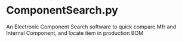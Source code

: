 # ComponentSearch.py
An Electronic Component Search software to quick compare Mfr and Internal Component, and locate item in production BOM
